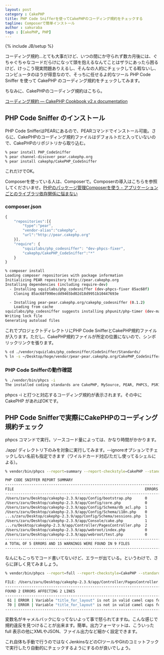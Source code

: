 ```yaml
---
layout: post
category : CakePHP
title: PHP Code Snifferを使ってCakePHPのコーディング規約をチェックする
tagline: Composerで簡単インストール
author : sakuraba
tags : [CakePHP, PHP]
---
```

{% include JB/setup %}

コーディング規約…とても大事だけど、いつの間にか守られず数カ月後には、ぐちゃぐちゃなコードだらけになって頭を抱えるなんてことはザラにあったら困るけど、けっこう現実問題ありえるし、そんなの人的にチェックしてる暇ないし、コンピュータのほうが得意なので、そっちに任せるよ的なツール PHP Code Sniffer を使って CakePHP のコーディング規約をチェックしてみます。

ちなみに、CakePHPのコーディング規約はこちら。

[コーディング規約 — CakePHP Cookbook v2.x documentation](http://book.cakephp.org/2.0/ja/contributing/cakephp-coding-conventions.html)

## PHP Code Sniffer のインストール

PHP Code SnifferはPEARにあるので、PEARコマンドでインストール可能。さらに、CakePHPのコーディング規約ファイルはデフォルトだと入っていないので、CakePHPのリポジトリから取り込む。

```bash
% pear install PHP_CodeSniffer
% pear channel-discover pear.cakephp.org
% pear install cakephp/CakePHP_CodeSniffer
```

これだけでOK。

Composerを使っている人は、Composerで。Composerの導入はこちらを参照してくださいませ。[PHPのパッケージ管理Composerを使う - アプリケーションごとのライブラリ依存関係に悩まない](http://tech.basicinc.jp/php/2013/08/18/php_composer/)

### composer.json

```javascript
{
    "repositories":[{
        "type":"pear",
		"vendor-alias":"cakephp",
        "url":"http://pear.cakephp.org"
    }],
	"require": {
		"squizlabs/php_codesniffer": "dev-phpcs-fixer",
		"cakephp/CakePHP_CodeSniffer":"*"
	}
}
```
```bash
% composer install
Loading composer repositories with package information
Initializing PEAR repository http://pear.cakephp.org
Installing dependencies (including require-dev)
  - Installing squizlabs/php_codesniffer (dev-phpcs-fixer 85ac68f)
    Cloning 85ac68f990ecdd9465bd02d18d9951b10447693e

  - Installing pear-pear.cakephp.org/cakephp_codesniffer (0.1.2)
    Loading from cache
squizlabs/php_codesniffer suggests installing phpunit/php-timer (dev-master)
Writing lock file
Generating autoload files
```

これでプロジェクトディレクトリにPHP Code SnifferとCakePHP規約ファイルが入ります。ただし、CakePHP規約ファイルが所定の位置にないので、シンボリックリンクを張ります。

```bash
% cd ./vendor/squizlabs/php_codesniffer/CodeSniffer/Standards/
% ln -s ~/Desktop/hoge/vendor/pear-pear.cakephp.org/CakePHP_CodeSniffer/PHP/CodeSniffer/Standards/CakePHP/ CakePHP
```

### PHP Code Snifferの動作確認

```bash
% ./vendor/bin/phpcs -i
The installed coding standards are CakePHP, MySource, PEAR, PHPCS, PSR1, PSR2, Squiz and Zend
```

phpcs -i と打つと対応するコーディング規約が表示されます。その中に CakePHP があればOKです。

## PHP Code Snifferで実際にCakePHPのコーディング規約チェック

phpcs コマンドで実行。ソースコード量によっては、かなり時間がかかります。

./app/ ディレクトリ下のみを対象に実行してみます。--ignoreオプションでチェックしない名前も指定できます（ワイルドカード対応/ただし使ってるシェルによる）。

```bash
% vendor/bin/phpcs --report=summary --report-checkstyle=CakePHP --standard=CakePHP --extensions=php ./app

PHP CODE SNIFFER REPORT SUMMARY
--------------------------------------------------------------------------------
FILE                                                            ERRORS  WARNINGS
--------------------------------------------------------------------------------
/Users/zaru/Desktop/cakephp-2.3.9/app/Config/bootstrap.php      0       2
/Users/zaru/Desktop/cakephp-2.3.9/app/Config/core.php           0       10
/Users/zaru/Desktop/cakephp-2.3.9/app/Config/Schema/db_acl.php  1       0
/Users/zaru/Desktop/cakephp-2.3.9/app/Config/Schema/i18n.php    0       1
...s/zaru/Desktop/cakephp-2.3.9/app/Config/Schema/sessions.php  1       0
/Users/zaru/Desktop/cakephp-2.3.9/app/Console/cake.php          1       0
...ru/Desktop/cakephp-2.3.9/app/Controller/PagesController.php  2       0
/Users/zaru/Desktop/cakephp-2.3.9/app/webroot/index.php         0       1
/Users/zaru/Desktop/cakephp-2.3.9/app/webroot/test.php          0       1
--------------------------------------------------------------------------------
A TOTAL OF 5 ERRORS AND 15 WARNINGS WERE FOUND IN 9 FILES
--------------------------------------------------------------------------------
```

なんにもこっちでコード書いてないけど、エラーが出ている。というわけで、さらに詳しく見てみましょう。

```bash
% vendor/bin/phpcs --report=full --report-checkstyle=CakePHP --standard=CakePHP --extensions=php ./app/Controller/PagesController.php

FILE: /Users/zaru/Desktop/cakephp-2.3.9/app/Controller/PagesController.php
--------------------------------------------------------------------------------
FOUND 2 ERRORS AFFECTING 2 LINES
--------------------------------------------------------------------------------
 61 | ERROR | Variable "title_for_layout" is not in valid camel caps format
 70 | ERROR | Variable "title_for_layout" is not in valid camel caps format
--------------------------------------------------------------------------------
```

変数名がキャメルバックになってないよって事で怒られてますね。こんな感じで規約違反を見つけることが出来ます。簡単。出力フォーマットは、こういった full 表示の他にXMLやJSON、ファイル出力など細かく設定できます。

これ自体も手動で行うのではなくJenkinsなどのCIツールやGitのコミットフックで実行したり自動的にチェックするようにするのが良いでしょう。




